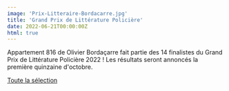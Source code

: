 ```yaml
---
image: 'Prix-Litteraire-Bordacarre.jpg'
title: 'Grand Prix de Littérature Policière'
date: 2022-06-21T00:00:00Z
html: true
---
```


<p>
  Appartement 816 de Olivier Bordaçarre fait partie des 14 finalistes du Grand Prix de Littérature Policière 2022 !
  Les résultats seront annoncés la première quinzaine d'octobre.<br/>
</p>
<p>
  <a
    href="https://www.blog813.com-2022-06/selection-du-gplp-2022.html?fbclid=IwAR1F_Hy3etyyO6C3rzjelOL5dCMzm38-DDrKRFW_ve-BPA_SaNQfvy-SfoE"
    rel="noopener noreferrer"
    target="_blank"
  >
    Toute la sélection
  </a>
</p>


